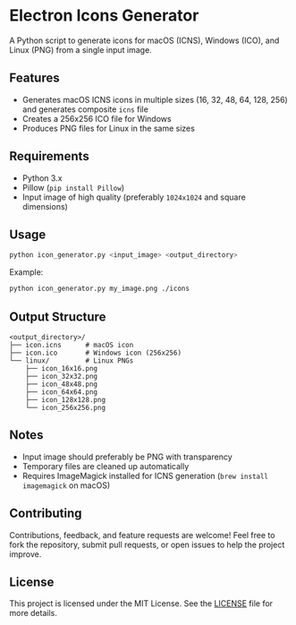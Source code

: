 # Electron Icons Generator

A Python script to generate icons for macOS (ICNS), Windows (ICO), and Linux (PNG) from a single input image.

## Features
- Generates macOS ICNS icons in multiple sizes (16, 32, 48, 64, 128, 256) and generates composite `icns` file
- Creates a 256x256 ICO file for Windows
- Produces PNG files for Linux in the same sizes

## Requirements
- Python 3.x
- Pillow (`pip install Pillow`)
- Input image of high quality (preferably `1024x1024` and square dimensions)

## Usage
```bash
python icon_generator.py <input_image> <output_directory>
```
Example:
```bash
python icon_generator.py my_image.png ./icons
```

## Output Structure
```
<output_directory>/
├── icon.icns      # macOS icon
├── icon.ico       # Windows icon (256x256)
└── linux/         # Linux PNGs
    ├── icon_16x16.png
    ├── icon_32x32.png
    ├── icon_48x48.png
    ├── icon_64x64.png
    ├── icon_128x128.png
    └── icon_256x256.png
```

## Notes
- Input image should preferably be PNG with transparency
- Temporary files are cleaned up automatically
- Requires ImageMagick installed for ICNS generation (`brew install imagemagick` on macOS)


## Contributing

Contributions, feedback, and feature requests are welcome! Feel free to fork the repository, submit pull requests, or open issues to help the project improve.


## License

This project is licensed under the MIT License. See the [LICENSE](LICENSE) file for more details.
